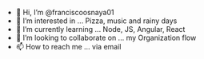 - 👋 Hi, I’m @franciscoosnaya01
- 👀 I’m interested in ... Pizza, music and rainy days
- 🌱 I’m currently learning ... Node, JS, Angular, React
- 💞️ I’m looking to collaborate on ... my Organization flow
- 📫 How to reach me ... via email

<!---
franciscoosnaya01/franciscoosnaya01 is a ✨ special ✨ repository because its `README.md` (this file) appears on your GitHub profile.
You can click the Preview link to take a look at your changes.
--->

